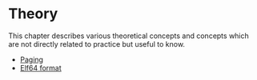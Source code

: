 # Theory

This chapter describes various theoretical concepts and concepts which are not directly related to practice but useful to know.

* [Paging](http://0xax.gitbooks.io/linux-insides/content/Theory/Paging.html)
* [Elf64 format](http://0xax.gitbooks.io/linux-insides/content/Theory/ELF.html)
